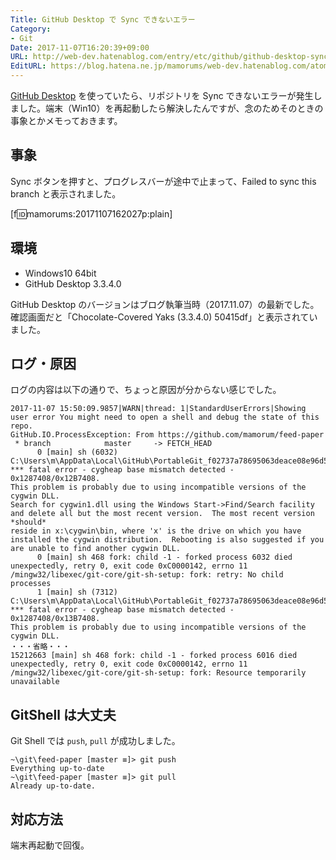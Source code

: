 ```yaml
---
Title: GitHub Desktop で Sync できないエラー
Category:
- Git
Date: 2017-11-07T16:20:39+09:00
URL: http://web-dev.hatenablog.com/entry/etc/github/github-desktop-sync-error
EditURL: https://blog.hatena.ne.jp/mamorums/web-dev.hatenablog.com/atom/entry/8599973812315334818
---
```


[GitHub Desktop](https://desktop.github.com/) を使っていたら、リポジトリを Sync できないエラーが発生しました。端末（Win10）を再起動したら解決したんですが、念のためそのときの事象とかメモっておきます。


## 事象
Sync ボタンを押すと、プログレスバーが途中で止まって、Failed to sync this branch と表示されました。

[f:id:mamorums:20171107162027p:plain]


## 環境
- Windows10 64bit
- GitHub Desktop 3.3.4.0

GitHub Desktop のバージョンはブログ執筆当時（2017.11.07）の最新でした。確認画面だと「Chocolate-Covered Yaks (3.3.4.0) 50415df」と表示されていました。


## ログ・原因
ログの内容は以下の通りで、ちょっと原因が分からない感じでした。

```
2017-11-07 15:50:09.9857|WARN|thread: 1|StandardUserErrors|Showing user error You might need to open a shell and debug the state of this repo.
GitHub.IO.ProcessException: From https://github.com/mamorum/feed-paper
 * branch            master     -> FETCH_HEAD
      0 [main] sh (6032) C:\Users\m\AppData\Local\GitHub\PortableGit_f02737a78695063deace08e96d5042710d3e32db\usr\bin\sh.exe: *** fatal error - cygheap base mismatch detected - 0x1287408/0x12B7408.
This problem is probably due to using incompatible versions of the cygwin DLL.
Search for cygwin1.dll using the Windows Start->Find/Search facility
and delete all but the most recent version.  The most recent version *should*
reside in x:\cygwin\bin, where 'x' is the drive on which you have
installed the cygwin distribution.  Rebooting is also suggested if you
are unable to find another cygwin DLL.
      0 [main] sh 468 fork: child -1 - forked process 6032 died unexpectedly, retry 0, exit code 0xC0000142, errno 11
/mingw32/libexec/git-core/git-sh-setup: fork: retry: No child processes
      1 [main] sh (7312) C:\Users\m\AppData\Local\GitHub\PortableGit_f02737a78695063deace08e96d5042710d3e32db\usr\bin\sh.exe: *** fatal error - cygheap base mismatch detected - 0x1287408/0x13B7408.
This problem is probably due to using incompatible versions of the cygwin DLL.
・・・省略・・・
15212663 [main] sh 468 fork: child -1 - forked process 6016 died unexpectedly, retry 0, exit code 0xC0000142, errno 11
/mingw32/libexec/git-core/git-sh-setup: fork: Resource temporarily unavailable
```


## GitShell は大丈夫
Git Shell では `push`, `pull` が成功しました。
```
~\git\feed-paper [master ≡]> git push
Everything up-to-date
~\git\feed-paper [master ≡]> git pull
Already up-to-date.
```


## 対応方法
端末再起動で回復。
